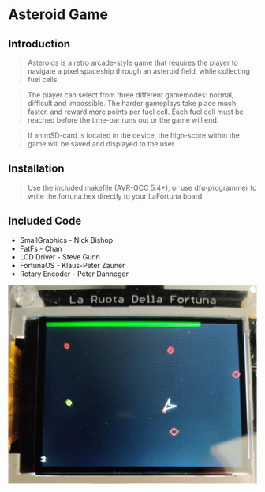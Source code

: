 # Asteroid Game

## Introduction

> Asteroids is a retro arcade-style game that requires the player to navigate a pixel spaceship through an asteroid field, while collecting fuel cells.

> The player can select from three different gamemodes: normal, difficult and impossible. 
> The harder gameplays take place much faster, and reward more points per fuel cell.
> Each fuel cell must be reached before the time-bar runs out or the game will end.

> If an mSD-card is located in the device, the high-score within the game will be saved and displayed to the user.

## Installation

> Use the included makefile (AVR-GCC 5.4+), or use dfu-programmer to write the fortuna.hex directly to your LaFortuna board.

## Included Code
- SmallGraphics - Nick Bishop
- FatFs - Chan
- LCD Driver - Steve Gunn 
- FortunaOS - Klaus-Peter Zauner
- Rotary Encoder - Peter Danneger

![alt text](https://raw.githubusercontent.com/jjackevans/AsteroidsAVR/master/im.jpg "Show image")
